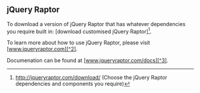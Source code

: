 jQuery Raptor
---------------

To download a version of jQuery Raptor that has whatever dependencies you require built in: [download customised jQuery Raptor][^1].

To learn more about how to use jQuery Raptor, please visit [www.jqueryraptor.com][^2].

Documenation can be found at [www.jqueryraptor.com/docs][^3].

[^1]: http://jqueryraptor.com/download/ (Choose the jQuery Raptor dependencies and components you require)
[^2]: http://jqueryraptor.com/ (Download, usage examples and documentation)
[^3]: http://jqueryraptor.com/docs (jQuery Raptor documentation)
